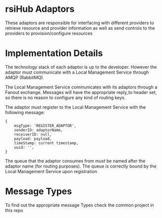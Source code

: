 # rsiHub Adaptors

These adaptors are responsible for interfacing with different providers to retrieve resource and provider information as well as send controls to the providers to provision/configure resources

# Implementation Details

The technology stack of each adaptor is up to the developer. However the adaptor must communicate with a Local Management Service through AMQP (RabbitMQ).

The Local Management Service communicates with its adaptors through a Fanout exchange. Messages will have the appropriate reply_to header set, so
there is no reason to configure any kind of routing keys.

The adaptor must register to the Local Management Service with the following message:

```
{
    msgType: 'REGISTER_ADAPTOR',
    senderID: adaptorName,
    receiverID: null,
    payload: payload,
    timeStamp: current timestamp,
    uuid: '',
}
```

The queue that the adaptor consumes from must be named after the adaptor name (for routing purposes). The queue is correctly bound by the Local
Management Service upon registration


# Message Types

To find out the appropriate message Types check the common project in this repo
